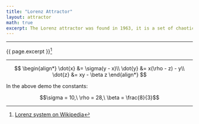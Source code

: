 ```yaml
---
title: "Lorenz Attractor"
layout: attractor
math: true
excerpt: The Lorenz attractor was found in 1963, it is a set of chaotic solutions for a system of ordinary differential equations.
---
```


---

{{ page.excerpt }}[^1]

---

$$
\begin{align*}
\dot{x} &= \sigma(y - x)\\
\dot{y} &= x(\rho - z) - y\\
\dot{z} &= xy - \beta z
\end{align*}
$$

<div class="center" markdown="1">
In the above demo the constants:

$$\sigma = 10,\ \rho = 28,\ \beta = \frac{8}{3}$$
</div>

[^1]: [Lorenz system on Wikipedia](https://en.wikipedia.org/wiki/Lorenz_system)

<script type="text/x-fragment-shader" id="update-vs">
#version 300 es
precision highp float;

uniform float u_Consts[3];
uniform float u_Speed;
uniform sampler2D u_RgbNoise;

in vec3 i_Position;

out vec3 v_Position;

vec3 get_velocity()
{
    return vec3(
        u_Consts[0] * (i_Position[1] - i_Position[0]),
        u_Consts[1] * i_Position[0] - i_Position[0] * i_Position[2] - i_Position[1],
        i_Position[0] * i_Position[1] - u_Consts[2] * i_Position[2]
    );
}

void main()
{
    v_Position = i_Position + get_velocity() * u_Speed;
}
</script>
